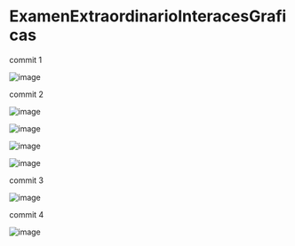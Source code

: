 # ExamenExtraordinarioInteracesGraficas

commit 1

![image](https://github.com/brauliohuicab1234/ExamenExtraordinarioInteracesGraficas/assets/129221141/f3425837-fc20-47d3-aee8-341cc447787c)


commit 2

![image](https://github.com/brauliohuicab1234/ExamenExtraordinarioInteracesGraficas/assets/129221141/724e4877-36d6-49a5-b8fc-b2c5b8f7b963)

![image](https://github.com/brauliohuicab1234/ExamenExtraordinarioInteracesGraficas/assets/129221141/11cda26f-9bad-41ad-bf44-883128e8e91e)

![image](https://github.com/brauliohuicab1234/ExamenExtraordinarioInteracesGraficas/assets/129221141/aa01611c-dc82-49e3-88a1-85bd5cbac07c)

![image](https://github.com/brauliohuicab1234/ExamenExtraordinarioInteracesGraficas/assets/129221141/aee10f2d-412a-4105-8bed-600b0f929713)


commit 3

![image](https://github.com/brauliohuicab1234/ExamenExtraordinarioInteracesGraficas/assets/129221141/a1961944-f49f-4bef-aad0-547d4556a207)

commit 4

![image](https://github.com/brauliohuicab1234/ExamenExtraordinarioInteracesGraficas/assets/129221141/aace0f1e-205c-44e3-9afa-bad959c7492e)







